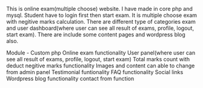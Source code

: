 This is online exam(multiple choose) website. I have made in core php and mysql. Student have to login first then start exam. It is multiple choose exam with negitive marks calculation. There are different type of categories exam and user dashboard(where user can see all result of exams, profile, logout, start exam). There are include some content pages and wordpress blog also. 

Module -
Custom php
Online exam functionality
User panel(where user can see all result of exams, profile, logout, start exam)
Total marks count with deduct negitive marks functionality
Images and content can able to change from admin panel
Testimonial funtionality
FAQ functionality
Social links
Wordpress blog functionality
contact from function
